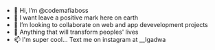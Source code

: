 - 👋 Hi, I’m @codemafiaboss
- 👀 I want leave a positive mark here on earth
- 💞️ I’m looking to collaborate on web and app devevelopment projects
- 💞️ Anything that will transform peoples' lives
- 📫 I'm super cool... Text me on instagram at __Igadwa

<!---
codemafiaboss/codemafiaboss is a ✨ special ✨ repository because its `README.md` (this file) appears on your GitHub profile.
You can click the Preview link to take a look at your changes.
--->
